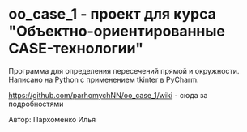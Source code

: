 # oo_case_1 - проект для курса "Объектно-ориентированные CASE-технологии"

Программа для определения пересечений прямой и окружности. Написано на Python с применением tkinter в PyCharm.

https://github.com/parhomychNN/oo_case_1/wiki - сюда за подробностями

Автор: Пархоменко Илья

